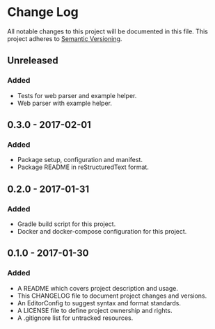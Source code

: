 # Change Log

All notable changes to this project will be documented in this file. This
project adheres to [Semantic Versioning](http://semver.org).

## Unreleased

### Added

  - Tests for web parser and example helper.
  - Web parser with example helper.

## 0.3.0 - 2017-02-01

### Added

  - Package setup, configuration and manifest.
  - Package README in reStructuredText format.

## 0.2.0 - 2017-01-31

### Added

  - Gradle build script for this project.
  - Docker and docker-compose configuration for this project.

## 0.1.0 - 2017-01-30

### Added

  - A README which covers project description and usage.
  - This CHANGELOG file to document project changes and versions.
  - An EditorConfig to suggest syntax and format standards.
  - A LICENSE file to define project ownership and rights.
  - A .gitignore list for untracked resources.
